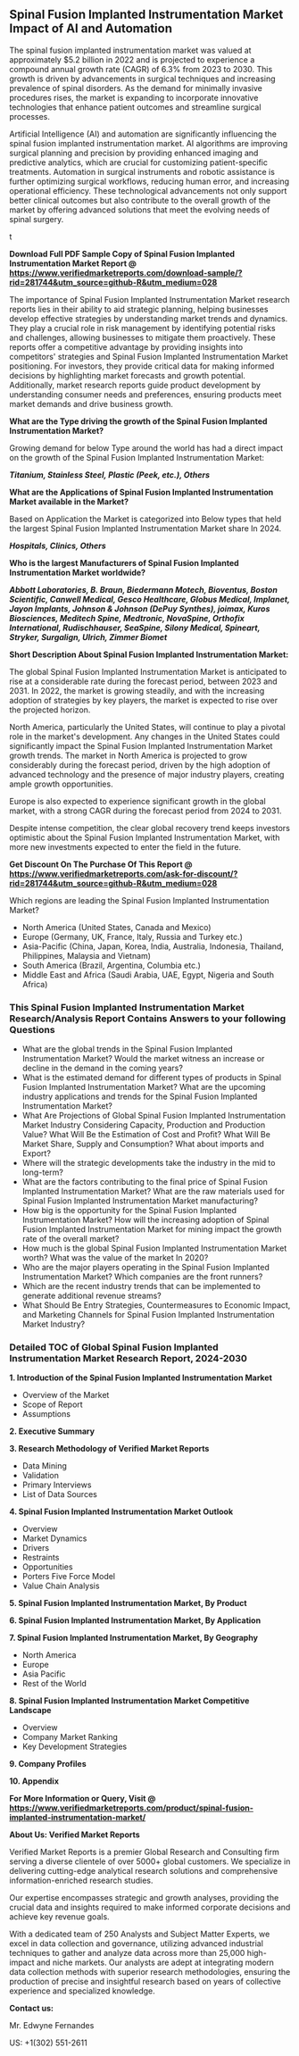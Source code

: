 <h2>Spinal Fusion Implanted Instrumentation Market Impact of AI and Automation</h2><p>The spinal fusion implanted instrumentation market was valued at approximately $5.2 billion in 2022 and is projected to experience a compound annual growth rate (CAGR) of 6.3% from 2023 to 2030. This growth is driven by advancements in surgical techniques and increasing prevalence of spinal disorders. As the demand for minimally invasive procedures rises, the market is expanding to incorporate innovative technologies that enhance patient outcomes and streamline surgical processes.</p><p>Artificial Intelligence (AI) and automation are significantly influencing the spinal fusion implanted instrumentation market. AI algorithms are improving surgical planning and precision by providing enhanced imaging and predictive analytics, which are crucial for customizing patient-specific treatments. Automation in surgical instruments and robotic assistance is further optimizing surgical workflows, reducing human error, and increasing operational efficiency. These technological advancements not only support better clinical outcomes but also contribute to the overall growth of the market by offering advanced solutions that meet the evolving needs of spinal surgery.</p>t</p><p id="" class=""><strong>Download Full PDF Sample Copy of Spinal Fusion Implanted Instrumentation Market Report @ <a href="https://www.verifiedmarketreports.com/download-sample/?rid=281744&utm_source=github-R&utm_medium=028" target="_blank">https://www.verifiedmarketreports.com/download-sample/?rid=281744&utm_source=github-R&utm_medium=028</a></strong></p><p>The importance of&nbsp;Spinal Fusion Implanted Instrumentation Market research reports lies in their ability to aid strategic planning, helping businesses develop effective strategies by understanding market trends and dynamics. They play a crucial role in risk management by identifying potential risks and challenges, allowing businesses to mitigate them proactively. These reports offer a competitive advantage by providing insights into competitors' strategies and Spinal Fusion Implanted Instrumentation Market positioning. For investors, they provide critical data for making informed decisions by highlighting market forecasts and growth potential. Additionally, market research reports guide product development by understanding consumer needs and preferences, ensuring products meet market demands and drive business growth.</p><p><strong>What are the&nbsp;Type driving the growth of the Spinal Fusion Implanted Instrumentation Market?</strong></p><p id="" class="">Growing demand for below Type around the world has had a direct impact on the growth of the Spinal Fusion Implanted Instrumentation Market:</p><em><strong>Titanium, Stainless Steel, Plastic (Peek, etc.), Others</strong></em></p><strong>What are the&nbsp;Applications&nbsp;of Spinal Fusion Implanted Instrumentation Market available in the Market?</strong></p><p id="" class="">Based on Application the Market is categorized into Below types that held the largest Spinal Fusion Implanted Instrumentation Market share In 2024.</p><em><strong>Hospitals, Clinics, Others</strong></em></p><strong>Who is the largest Manufacturers of Spinal Fusion Implanted Instrumentation Market worldwide?</strong></p><p><em><strong>Abbott Laboratories, B. Braun, Biedermann Motech, Bioventus, Boston Scientific, Canwell Medical, Gesco Healthcare, Globus Medical, Implanet, Jayon Implants, Johnson & Johnson (DePuy Synthes), joimax, Kuros Biosciences, Meditech Spine, Medtronic, NovaSpine, Orthofix International, Rudischhauser, SeaSpine, Silony Medical, Spineart, Stryker, Surgalign, Ulrich, Zimmer Biomet</strong></em></p><p id="" class=""><strong>Short Description About Spinal Fusion Implanted Instrumentation Market:</strong></p><p>The global Spinal Fusion Implanted Instrumentation Market is anticipated to rise at a considerable rate during the forecast period, between 2023 and 2031. In 2022, the market is growing steadily, and with the increasing adoption of strategies by key players, the market is expected to rise over the projected horizon.</p><p>North America, particularly the United States, will continue to play a pivotal role in the market's development. Any changes in the United States could significantly impact the Spinal Fusion Implanted Instrumentation Market growth trends. The market in North America is projected to grow considerably during the forecast period, driven by the high adoption of advanced technology and the presence of major industry players, creating ample growth opportunities.</p><p>Europe is also expected to experience significant growth in the global market, with a strong CAGR during the forecast period from 2024 to 2031.</p><p>Despite intense competition, the clear global recovery trend keeps investors optimistic about the Spinal Fusion Implanted Instrumentation Market, with more new investments expected to enter the field in the future.</p><p id="" class=""><strong>Get Discount On The Purchase Of This Report @ <a href="https://www.verifiedmarketreports.com/ask-for-discount/?rid=281744&utm_source=github-R&utm_medium=028" target="_blank">https://www.verifiedmarketreports.com/ask-for-discount/?rid=281744&utm_source=github-R&utm_medium=028</a></strong></p>Which regions are leading the Spinal Fusion Implanted Instrumentation Market?</p><ul><li>North America (United States, Canada and Mexico)</li><li>Europe (Germany, UK, France, Italy, Russia and Turkey etc.)</li><li>Asia-Pacific (China, Japan, Korea, India, Australia, Indonesia, Thailand, Philippines, Malaysia and Vietnam)</li><li>South America (Brazil, Argentina, Columbia etc.)</li><li>Middle East and Africa (Saudi Arabia, UAE, Egypt, Nigeria and South Africa)</li></ul><h3 id="" class="">This Spinal Fusion Implanted Instrumentation Market Research/Analysis Report Contains Answers to your following Questions</h3><ul><li>What are the global trends in the Spinal Fusion Implanted Instrumentation Market? Would the market witness an increase or decline in the demand in the coming years?</li><li>What is the estimated demand for different types of products in Spinal Fusion Implanted Instrumentation Market? What are the upcoming industry applications and trends for the Spinal Fusion Implanted Instrumentation Market?</li><li>What Are Projections of Global Spinal Fusion Implanted Instrumentation Market Industry Considering Capacity, Production and Production Value? What Will Be the Estimation of Cost and Profit? What Will Be Market Share, Supply and Consumption? What about imports and Export?</li><li>Where will the strategic developments take the industry in the mid to long-term?</li><li>What are the factors contributing to the final price of Spinal Fusion Implanted Instrumentation Market? What are the raw materials used for Spinal Fusion Implanted Instrumentation Market manufacturing?</li><li>How big is the opportunity for the Spinal Fusion Implanted Instrumentation Market? How will the increasing adoption of Spinal Fusion Implanted Instrumentation Market for mining impact the growth rate of the overall market?</li><li>How much is the global Spinal Fusion Implanted Instrumentation Market worth? What was the value of the market In 2020?</li><li>Who are the major players operating in the Spinal Fusion Implanted Instrumentation Market? Which companies are the front runners?</li><li>Which are the recent industry trends that can be implemented to generate additional revenue streams?</li><li>What Should Be Entry Strategies, Countermeasures to Economic Impact, and Marketing Channels for Spinal Fusion Implanted Instrumentation Market Industry?</li></ul><h3 id="" class="">Detailed TOC of Global Spinal Fusion Implanted Instrumentation Market Research Report, 2024-2030</h3><p id="" class=""><strong>1. Introduction of the Spinal Fusion Implanted Instrumentation Market</strong></p><ul><li>Overview of the Market</li><li>Scope of Report</li><li>Assumptions</li></ul><p id="" class=""><strong>2. Executive Summary</strong></p><p id="" class=""><strong>3. Research Methodology of Verified Market Reports</strong></p><ul><li>Data Mining</li><li>Validation</li><li>Primary Interviews</li><li>List of Data Sources</li></ul><p id="" class=""><strong>4. Spinal Fusion Implanted Instrumentation Market Outlook</strong></p><ul><li>Overview</li><li>Market Dynamics</li><li>Drivers</li><li>Restraints</li><li>Opportunities</li><li>Porters Five Force Model</li><li>Value Chain Analysis</li></ul><p id="" class=""><strong>5. Spinal Fusion Implanted Instrumentation Market, By Product</strong></p><p id="" class=""><strong>6. Spinal Fusion Implanted Instrumentation Market, By Application</strong></p><p id="" class=""><strong>7. Spinal Fusion Implanted Instrumentation Market, By Geography</strong></p><ul><li>North America</li><li>Europe</li><li>Asia Pacific</li><li>Rest of the World</li></ul><p id="" class=""><strong>8. Spinal Fusion Implanted Instrumentation Market Competitive Landscape</strong></p><ul><li>Overview</li><li>Company Market Ranking</li><li>Key Development Strategies</li></ul><p id="" class=""><strong>9. Company Profiles</strong></p><p id="" class=""><strong>10. Appendix</strong></p><p id="" class=""><strong>For More Information or Query, Visit @ <a href="https://www.verifiedmarketreports.com/product/spinal-fusion-implanted-instrumentation-market/" target="_blank">https://www.verifiedmarketreports.com/product/spinal-fusion-implanted-instrumentation-market/</a></strong></p><p id="" class=""><strong>About Us: Verified Market Reports</strong></p><p id="" class="">Verified Market Reports is a premier Global Research and Consulting firm serving a diverse clientele of over 5000+ global customers. We specialize in delivering cutting-edge analytical research solutions and comprehensive information-enriched research studies.</p><p id="" class="">Our expertise encompasses strategic and growth analyses, providing the crucial data and insights required to make informed corporate decisions and achieve key revenue goals.</p><p id="" class="">With a dedicated team of 250 Analysts and Subject Matter Experts, we excel in data collection and governance, utilizing advanced industrial techniques to gather and analyze data across more than 25,000 high-impact and niche markets. Our analysts are adept at integrating modern data collection methods with superior research methodologies, ensuring the production of precise and insightful research based on years of collective experience and specialized knowledge.</p><p id="" class=""><strong>Contact us:</strong></p><p id="" class="">Mr. Edwyne Fernandes</p><p id="" class="">US: +1(302) 551-2611</p>
